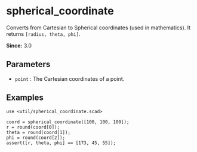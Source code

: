 # spherical_coordinate

Converts from Cartesian to Spherical coordinates (used in mathematics). It returns `[radius, theta, phi]`.

**Since:** 3.0

## Parameters

- `point` : The Cartesian coordinates of a point.

## Examples

    use <util/spherical_coordinate.scad>
    
	coord = spherical_coordinate([100, 100, 100]);
	r = round(coord[0]);
	theta = round(coord[1]);
	phi = round(coord[2]);
    assert([r, theta, phi] == [173, 45, 55]);  